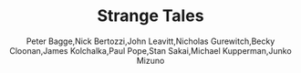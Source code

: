 ---
title: Strange Tales
author: Peter Bagge,Nick Bertozzi,John Leavitt,Nicholas Gurewitch,Becky Cloonan,James Kolchalka,Paul Pope,Stan Sakai,Michael Kupperman,Junko Mizuno
readingDate: 2011-02-01
layout: book
---